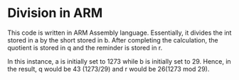# Division in ARM   

This code is written in ARM Assembly language. Essentially, it divides the int stored in a by the short stored in b. After completing the calculation, the quotient is stored in q and the reminder is stored in r.   

In this instance, a is initially set to 1273 while b is initially set to 29. Hence, in the result, q would be 43 (1273/29) and r would be 26(1273 mod 29).